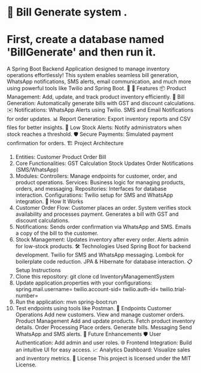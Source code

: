 # 📃 Bill Generate system .

# First, create a database named 'BillGenerate' and then run it.
A Spring Boot Backend Application designed to manage inventory operations effortlessly! This system enables seamless bill generation, WhatsApp notifications, SMS alerts, email communication, and much more using powerful tools like Twilio and Spring Boot. 🚀
🌟 Features
📦 Product Management: Add, update, and track product inventory efficiently.
🧾 Bill Generation: Automatically generate bills with GST and discount calculations.
✉️ Notifications:
WhatsApp Alerts using Twilio.
SMS and Email Notifications for order updates.
📊 Report Generation: Export inventory reports and CSV files for better insights.
🔔 Low Stock Alerts: Notify administrators when stock reaches a threshold.
🛡️ Secure Payments: Simulated payment confirmation for orders.
🏗️ Project Architecture
1. Entities:
Customer
Product
Order
Bill
2. Core Functionalities:
GST Calculation
Stock Updates
Order Notifications (SMS/WhatsApp)
3. Modules:
Controllers: Manage endpoints for customer, order, and product operations.
Services: Business logic for managing products, orders, and messaging.
Repositories: Interfaces for database interaction.
Configurations: Twilio setup for SMS and WhatsApp integration.
🚀 How It Works
1. Customer Order Flow:
Customer places an order.
System verifies stock availability and processes payment.
Generates a bill with GST and discount calculations.
2. Notifications:
Sends order confirmation via WhatsApp and SMS.
Emails a copy of the bill to the customer.
3. Stock Management:
Updates inventory after every order.
Alerts admin for low-stock products.
🛠️ Technologies Used
Spring Boot for backend development.
Twilio for SMS and WhatsApp messaging.
Lombok for boilerplate code reduction.
JPA & Hibernate for database interaction.
📋 Setup Instructions
1. Clone this repository:
git clone <repository-url>
cd InventoryManagementSystem
2. Update application.properties with your configurations:
spring.mail.username=<your-email>
twilio.account-sid=<your-twilio-sid>
twilio.auth-id=<your-twilio-auth-id>
twilio.trial-number=<your-twilio-trial-number>
3. Run the application:
mvn spring-boot:run
4. Test endpoints using tools like Postman.
🧩 Endpoints
Customer Operations
Add new customers.
View and manage customer orders.
Product Management
Add and update products.
Fetch product inventory details.
Order Processing
Place orders.
Generate bills.
Messaging
Send WhatsApp and SMS alerts.
🚀 Future Enhancements
🛡️ User Authentication: Add admin and user roles.
🌐 Frontend Integration: Build an intuitive UI for easy access.
📈 Analytics Dashboard: Visualize sales and inventory metrics.
📄 License
This project is licensed under the MIT License.
